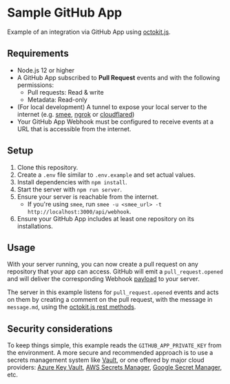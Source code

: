 # Sample GitHub App

Example of an integration via GitHub App using [octokit.js](https://github.com/octokit/octokit.js).

## Requirements

- Node.js 12 or higher
- A GitHub App subscribed to **Pull Request** events and with the following permissions:
  - Pull requests: Read & write
  - Metadata: Read-only
- (For local development) A tunnel to expose your local server to the internet (e.g. [smee](https://smee.io/), [ngrok](https://ngrok.com/) or [cloudflared](https://developers.cloudflare.com/cloudflare-one/connections/connect-apps/install-and-setup/tunnel-guide/local/))
- Your GitHub App Webhook must be configured to receive events at a URL that is accessible from the internet.

## Setup

1. Clone this repository.
2. Create a `.env` file similar to `.env.example` and set actual values.
3. Install dependencies with `npm install`.
4. Start the server with `npm run server`.
5. Ensure your server is reachable from the internet.
    - If you're using `smee`, run `smee -u <smee_url> -t http://localhost:3000/api/webhook`.
6. Ensure your GitHub App includes at least one repository on its installations.

## Usage

With your server running, you can now create a pull request on any repository that
your app can access. GitHub will emit a `pull_request.opened` and will deliver
the corresponding Webhook [payload](https://docs.github.com/webhooks-and-events/webhooks/webhook-events-and-payloads#pull_request) to your server.

The server in this example listens for `pull_request.opened` events and acts on
them by creating a comment on the pull request, with the message in `message.md`,
using the [octokit.js rest methods](https://github.com/octokit/octokit.js#octokitrest-endpoint-methods).

## Security considerations

To keep things simple, this example reads the `GITHUB_APP_PRIVATE_KEY` from the
environment. A more secure and recommended approach is to use a secrets management system
like [Vault](https://www.vaultproject.io/use-cases/key-management), or one offered
by major cloud providers:
[Azure Key Vault](https://learn.microsoft.com/en-us/azure/key-vault/secrets/quick-create-node?tabs=windows),
[AWS Secrets Manager](https://docs.aws.amazon.com/AWSJavaScriptSDK/v3/latest/clients/client-secrets-manager/),
[Google Secret Manager](https://cloud.google.com/nodejs/docs/reference/secret-manager/latest),
etc.

